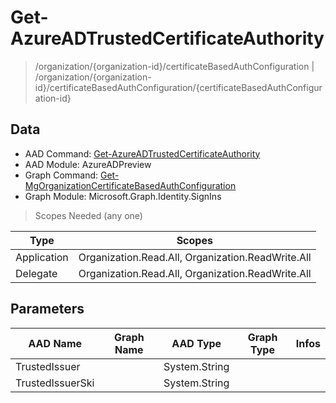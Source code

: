 # Get-AzureADTrustedCertificateAuthority

> /organization/{organization-id}/certificateBasedAuthConfiguration | /organization/{organization-id}/certificateBasedAuthConfiguration/{certificateBasedAuthConfiguration-id}

## Data

+ AAD Command: [Get-AzureADTrustedCertificateAuthority](https://docs.microsoft.com/en-us/powershell/module/AzureADPreview/Get-AzureADTrustedCertificateAuthority)
+ AAD Module: AzureADPreview
+ Graph Command: [Get-MgOrganizationCertificateBasedAuthConfiguration](https://docs.microsoft.com/en-us/powershell/module/Microsoft.Graph.Identity.SignIns/Get-MgOrganizationCertificateBasedAuthConfiguration)
+ Graph Module: Microsoft.Graph.Identity.SignIns

> Scopes Needed (any one)

|Type|Scopes|
|---|---|
|Application|Organization.Read.All, Organization.ReadWrite.All|
|Delegate|Organization.Read.All, Organization.ReadWrite.All|

## Parameters

|AAD Name|Graph Name|AAD Type|Graph Type|Infos|
|---|---|---|---|---|
|TrustedIssuer||System.String|||
|TrustedIssuerSki||System.String|||

